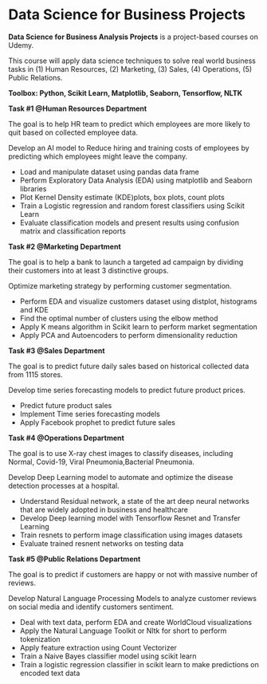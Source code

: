 # Data Science for Business Projects
<strong>Data Science for Business Analysis Projects</strong> is a project-based courses on Udemy.


This course will apply data science techniques to solve real world business tasks in (1) Human Resources, (2) Marketing, (3) Sales, (4) Operations, (5) Public Relations. 

<strong>Toolbox: Python, Scikit Learn, Matplotlib, Seaborn, Tensorflow, NLTK</strong>

<strong>Task #1 @Human Resources Department</strong>

The goal is to help HR team to predict which employees are more likely to quit based on collected employee data.

Develop an AI model to Reduce hiring and training costs of employees by predicting which employees might leave the company.
- Load and manipulate dataset using pandas data frame
- Perform Exploratory Data Analysis (EDA) using matplotlib and Seaborn libraries
- Plot Kernel Density estimate (KDE)plots, box plots, count plots
- Train a Logistic regression and random forest classifiers using Scikit Learn 
- Evaluate classification models and present results using confusion matrix and classification reports



<strong>Task #2 @Marketing Department</strong>

The goal is to help a bank to launch a targeted ad campaign by dividing their customers into at least 3 distinctive groups.

Optimize marketing strategy by performing customer segmentation.
- Perform EDA and visualize customers dataset using distplot, histograms and KDE
- Find the optimal number of clusters using the elbow method
- Apply K means algorithm in Scikit learn to perform market segmentation
- Apply PCA and Autoencoders to perform dimensionality reduction

<strong>Task #3 @Sales Department</strong>

The goal is to predict future daily sales based on historical collected data from 1115 stores.

Develop time series forecasting models to predict future product prices.
- Predict future product sales
- Implement Time series forecasting models
- Apply Facebook prophet to predict future sales

<strong>Task #4 @Operations Department</strong>

The goal is to use X-ray chest images to classify diseases, including Normal, Covid-19, Viral Pneumonia,Bacterial Pneumonia.

Develop Deep Learning model to automate and optimize the disease detection processes at a hospital. 
- Understand Residual network, a state of the art deep neural networks that are widely adopted in business and healthcare
- Develop Deep learning model with Tensorflow Resnet and Transfer Learning
- Train resnets to perform image classification using images datasets
- Evaluate trained resnent networks on testing data


<strong>Task #5 @Public Relations Department</strong>

The goal is to predict if customers are happy or not with massive number of reviews. 

Develop Natural Language Processing Models to analyze customer reviews on social media and identify customers sentiment.
- Deal with text data, perform EDA and create WorldCloud visualizations
- Apply the Natural Language Toolkit or Nltk for short to perform tokenization
- Apply feature extraction using Count Vectorizer
- Train a Naive Bayes classifier model using scikit learn
- Train a logistic regression classifier in scikit learn to make predictions on encoded text data



